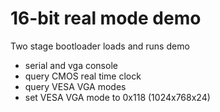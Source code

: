 # 16-bit real mode demo
Two stage bootloader loads and runs demo
- serial and vga console
- query CMOS real time clock
- query VESA VGA modes
- set VESA VGA mode to 0x118 (1024x768x24)
